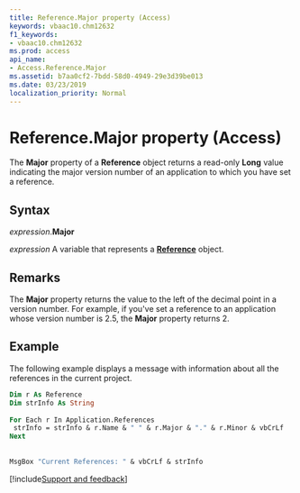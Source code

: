```yaml
---
title: Reference.Major property (Access)
keywords: vbaac10.chm12632
f1_keywords:
- vbaac10.chm12632
ms.prod: access
api_name:
- Access.Reference.Major
ms.assetid: b7aa0cf2-7bdd-58d0-4949-29e3d39be013
ms.date: 03/23/2019
localization_priority: Normal
---
```



# Reference.Major property (Access)

The **Major** property of a **Reference** object returns a read-only **Long** value indicating the major version number of an application to which you have set a reference.


## Syntax

_expression_.**Major**

_expression_ A variable that represents a **[Reference](Access.Reference.md)** object.


## Remarks

The **Major** property returns the value to the left of the decimal point in a version number. For example, if you've set a reference to an application whose version number is 2.5, the **Major** property returns 2.


## Example

The following example displays a message with information about all the references in the current project.

```vb
Dim r As Reference 
Dim strInfo As String 
 
For Each r In Application.References 
 strInfo = strInfo & r.Name & " " & r.Major & "." & r.Minor & vbCrLf 
Next 
 
 
MsgBox "Current References: " & vbCrLf & strInfo
```




[!include[Support and feedback](~/includes/feedback-boilerplate.md)]